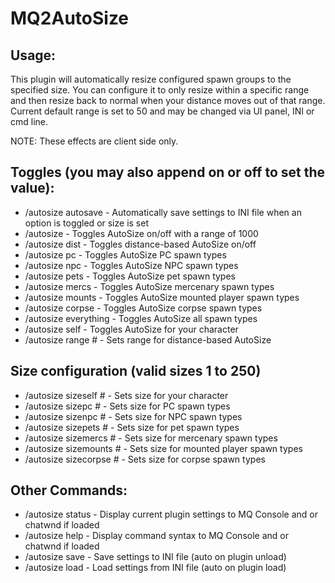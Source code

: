 # MQ2AutoSize

## Usage:

This plugin will automatically resize configured spawn groups to the specified size. You can configure it to only resize within a specific range and then resize back to normal when your distance moves out of that range. Current default range is set to 50 and may be changed via UI panel, INI or cmd line.

NOTE: These effects are client side only.

## Toggles (you may also append on or off to set the value):

* /autosize autosave   - Automatically save settings to INI file when an option is toggled or size is set
* /autosize            - Toggles AutoSize on/off with a range of 1000
* /autosize dist       - Toggles distance-based AutoSize on/off
* /autosize pc         - Toggles AutoSize PC spawn types
* /autosize npc        - Toggles AutoSize NPC spawn types
* /autosize pets       - Toggles AutoSize pet spawn types
* /autosize mercs      - Toggles AutoSize mercenary spawn types
* /autosize mounts     - Toggles AutoSize mounted player spawn types
* /autosize corpse     - Toggles AutoSize corpse spawn types
* /autosize everything - Toggles AutoSize all spawn types
* /autosize self       - Toggles AutoSize for your character
* /autosize range #    - Sets range for distance-based AutoSize

## Size configuration (valid sizes 1 to 250)
* /autosize sizeself #   - Sets size for your character
* /autosize sizepc #     - Sets size for PC spawn types
* /autosize sizenpc #    - Sets size for NPC spawn types
* /autosize sizepets #   - Sets size for pet spawn types
* /autosize sizemercs #  - Sets size for mercenary spawn types
* /autosize sizemounts # - Sets size for mounted player spawn types
* /autosize sizecorpse # - Sets size for corpse spawn types

## Other Commands:
* /autosize status - Display current plugin settings to MQ Console and or chatwnd if loaded
* /autosize help   - Display command syntax to MQ Console and or chatwnd if loaded
* /autosize save   - Save settings to INI file (auto on plugin unload)
* /autosize load   - Load settings from INI file (auto on plugin load)
